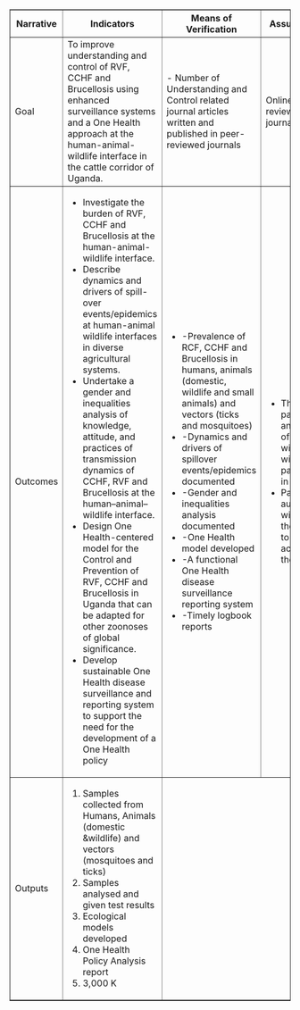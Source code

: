 <table border="1">
        <tr>
            <th>Narrative</th>
            <th>Indicators</th>
            <th>Means of Verification</th>
            <th>Assumptions</th>
        </tr>
        <tr>
            <td>Goal</td>
            <td>To improve understanding and control of RVF, CCHF and Brucellosis using enhanced surveillance systems and a One Health approach at the human-animal-wildlife interface in the cattle corridor of Uganda.</td>
            <td>- Number of Understanding and Control related journal articles written and published in peer-reviewed journals</td>
            <td>Online peer-reviewed journal articles</td>
        </tr>
        <tr>
            <td>Outcomes</td>
            <td>
            <ul>
                <li>Investigate the burden of RVF, CCHF and Brucellosis at the human-animal-wildlife interface.</li>
                <li>Describe dynamics and drivers of spill-over events/epidemics at human-animal wildlife interfaces in diverse agricultural systems.</li>
                <li>Undertake a gender and inequalities analysis of knowledge, attitude, and practices of transmission dynamics of CCHF, RVF and Brucellosis at the human–animal–wildlife interface.</li>
                <li>Design One Health-centered model for the Control and Prevention of RVF, CCHF and Brucellosis in Uganda that can be adapted for other zoonoses of global significance.</li>
                <li>Develop sustainable One Health disease surveillance and reporting system to support the need for the development of a One Health policy</li>
            </ul>
            </td>
            <td>
            <ul>
                <li>-Prevalence of RCF, CCHF and Brucellosis in humans, animals (domestic, wildlife and small animals) and vectors (ticks and mosquitoes)</li>
                <li>-Dynamics and drivers of spillover events/epidemics documented</li>
                <li>-Gender and inequalities analysis documented</li>
                <li>-One Health model developed</li>
                <li>-A functional One Health disease surveillance reporting system</li>
                <li>-Timely logbook reports</li>
            </ul>
            </td>
            <td>
            <ul>
                <li>The participants and owners of livestock will be willing to participate in the study</li>
                <li>Park authorities will allow the study to carry out activities in the park</li>
            </ul>
            </td>
        </tr>
        <tr>
            <td>Outputs</td>
            <td>
            <ol>
                <li>Samples collected from Humans, Animals (domestic &wildlife) and vectors (mosquitoes and ticks)</li>
                <li>Samples analysed and given test results</li>
                <li>Ecological models developed</li>
                <li>One Health Policy Analysis report</li>
                <li>3,000 K</li>
            </ol>
        </tr>
        </table>
